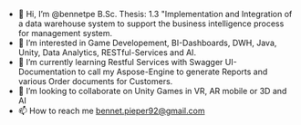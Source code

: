 - 👋 Hi, I’m @bennetpe B.Sc. Thesis: 1.3 "Implementation and Integration of a data warehouse system to support the business intelligence process for management system.
- 👀 I’m interested in Game Developement, BI-Dashboards, DWH, Java, Unity, Data Analytics, RESTful-Services and AI.
- 🌱 I’m currently learning Restful Services with Swagger UI-Documentation to call my Aspose-Engine to generate Reports and various Order documents for Customers.
- 💞️ I’m looking to collaborate on Unity Games in VR, AR mobile or 3D and AI
- 📫 How to reach me bennet.pieper92@gmail.com

<!---
bennetpe/bennetpe is a ✨ special ✨ repository because its `README.md` (this file) appears on your GitHub profile.
You can click the Preview link to take a look at your changes.
--->
